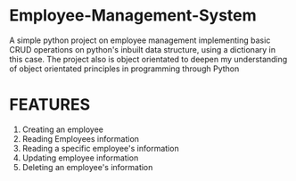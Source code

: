 # Employee-Management-System
A simple python project on employee management implementing basic CRUD operations on python's inbuilt data structure, using a dictionary in this case. The project also is object orientated to deepen my understanding of object orientated principles in programming through Python

# FEATURES
1. Creating an employee
2. Reading Employees information
3. Reading a specific employee's information
4. Updating employee information
5. Deleting an employee's information
